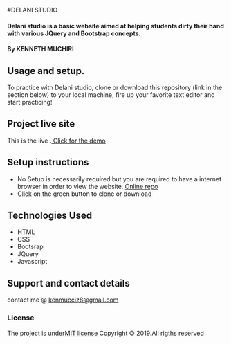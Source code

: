 #DELANI STUDIO
#### Delani studio is a basic website aimed at helping students dirty their hand with various JQuery and Bootstrap concepts.
#### By **KENNETH MUCHIRI**

## Usage and setup.
To practice with Delani studio, clone or download this repository (link in the section below) to your local machine, fire up your favorite text editor and start practicing!

## Project live site
 This is the live .[ Click for the demo](https://mucciz.github.io/Delani-V2/)
 
## Setup instructions
*  No Setup is necessarily required but you are required to have a internet browser in order to view the website.  [Online repo](https://mucciz.github.io/Delani-V2/)
* Click on the green button to clone or download


## Technologies Used
* HTML
* CSS
* Bootsrap
* JQuery
* Javascript

## Support and contact details
contact me @ kenmucciz8@gmail.com
### License
The project is under[MIT license](https://github.com/mucciz/Delani-V2/blob/master/LICENSE)
Copyright &copy; 2019.All rigths reserved
